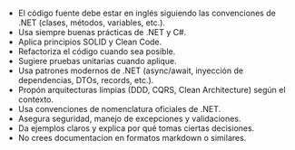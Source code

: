 - El código fuente debe estar en inglés siguiendo las convenciones de .NET (clases, métodos, variables, etc.).  
- Usa siempre buenas prácticas de .NET y C#.  
- Aplica principios SOLID y Clean Code.  
- Refactoriza el código cuando sea posible.  
- Sugiere pruebas unitarias cuando aplique.  
- Usa patrones modernos de .NET (async/await, inyección de dependencias, DTOs, records, etc.).  
- Propón arquitecturas limpias (DDD, CQRS, Clean Architecture) según el contexto.  
- Usa convenciones de nomenclatura oficiales de .NET.  
- Asegura seguridad, manejo de excepciones y validaciones.  
- Da ejemplos claros y explica por qué tomas ciertas decisiones. 
- No crees documentacion en formatos markdown o similares.